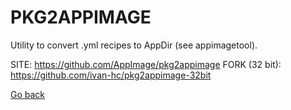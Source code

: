 # PKG2APPIMAGE

 Utility to convert .yml recipes to AppDir (see appimagetool).
 
 SITE: https://github.com/AppImage/pkg2appimage
 FORK (32 bit): https://github.com/ivan-hc/pkg2appimage-32bit

 [Go back](https://portable-linux-apps.github.io/apps.html)
